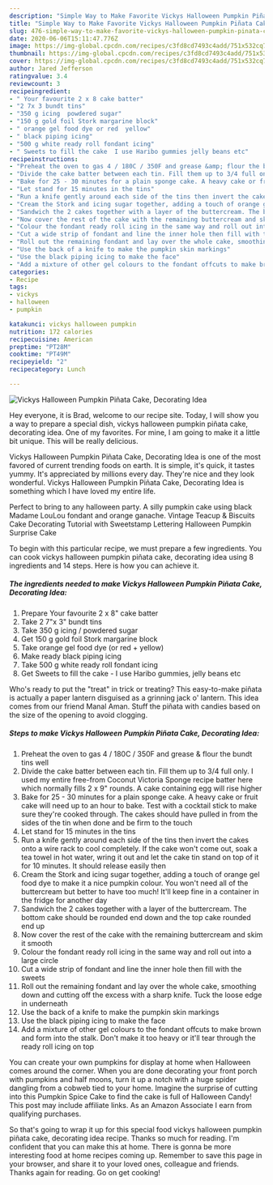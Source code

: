 ```yaml
---
description: "Simple Way to Make Favorite Vickys Halloween Pumpkin Piñata Cake, Decorating Idea"
title: "Simple Way to Make Favorite Vickys Halloween Pumpkin Piñata Cake, Decorating Idea"
slug: 476-simple-way-to-make-favorite-vickys-halloween-pumpkin-pinata-cake-decorating-idea
date: 2020-06-06T15:11:47.776Z
image: https://img-global.cpcdn.com/recipes/c3fd8cd7493c4add/751x532cq70/vickys-halloween-pumpkin-pinata-cake-decorating-idea-recipe-main-photo.jpg
thumbnail: https://img-global.cpcdn.com/recipes/c3fd8cd7493c4add/751x532cq70/vickys-halloween-pumpkin-pinata-cake-decorating-idea-recipe-main-photo.jpg
cover: https://img-global.cpcdn.com/recipes/c3fd8cd7493c4add/751x532cq70/vickys-halloween-pumpkin-pinata-cake-decorating-idea-recipe-main-photo.jpg
author: Jared Jefferson
ratingvalue: 3.4
reviewcount: 3
recipeingredient:
- " Your favourite 2 x 8 cake batter"
- "2 7x 3 bundt tins"
- "350 g icing  powdered sugar"
- "150 g gold foil Stork margarine block"
- " orange gel food dye or red  yellow"
- " black piping icing"
- "500 g white ready roll fondant icing"
- " Sweets to fill the cake  I use Haribo gummies jelly beans etc"
recipeinstructions:
- "Preheat the oven to gas 4 / 180C / 350F and grease &amp; flour the bundt tins well"
- "Divide the cake batter between each tin. Fill them up to 3/4 full only. I used my entire free-from Coconut Victoria Sponge recipe batter here which normally fills 2 x 9&#34; rounds. A cake containing egg will rise higher"
- "Bake for 25 - 30 minutes for a plain sponge cake. A heavy cake or fruit cake will need up to an hour to bake. Test with a cocktail stick to make sure they&#39;re cooked through. The cakes should have pulled in from the sides of the tin when done and be firm to the touch"
- "Let stand for 15 minutes in the tins"
- "Run a knife gently around each side of the tins then invert the cakes onto a wire rack to cool completely. If the cake won&#39;t come out, soak a tea towel in hot water, wring it out and let the cake tin stand on top of it for 10 minutes. It should release easily then"
- "Cream the Stork and icing sugar together, adding a touch of orange gel food dye to make it a nice pumpkin colour. You won&#39;t need all of the buttercream but better to have too much! It&#39;ll keep fine in a container in the fridge for another day"
- "Sandwich the 2 cakes together with a layer of the buttercream. The bottom cake should be rounded end down and the top cake rounded end up"
- "Now cover the rest of the cake with the remaining buttercream and skim it smooth"
- "Colour the fondant ready roll icing in the same way and roll out into a large circle"
- "Cut a wide strip of fondant and line the inner hole then fill with the sweets"
- "Roll out the remaining fondant and lay over the whole cake, smoothing down and cutting off the excess with a sharp knife. Tuck the loose edge in underneath"
- "Use the back of a knife to make the pumpkin skin markings"
- "Use the black piping icing to make the face"
- "Add a mixture of other gel colours to the fondant offcuts to make brown and form into the stalk. Don&#39;t make it too heavy or it&#39;ll tear through the ready roll icing on top"
categories:
- Recipe
tags:
- vickys
- halloween
- pumpkin

katakunci: vickys halloween pumpkin 
nutrition: 172 calories
recipecuisine: American
preptime: "PT28M"
cooktime: "PT49M"
recipeyield: "2"
recipecategory: Lunch

---
```



![Vickys Halloween Pumpkin Piñata Cake, Decorating Idea](https://img-global.cpcdn.com/recipes/c3fd8cd7493c4add/751x532cq70/vickys-halloween-pumpkin-pinata-cake-decorating-idea-recipe-main-photo.jpg)

Hey everyone, it is Brad, welcome to our recipe site. Today, I will show you a way to prepare a special dish, vickys halloween pumpkin piñata cake, decorating idea. One of my favorites. For mine, I am going to make it a little bit unique. This will be really delicious.

Vickys Halloween Pumpkin Piñata Cake, Decorating Idea is one of the most favored of current trending foods on earth. It is simple, it's quick, it tastes yummy. It's appreciated by millions every day. They're nice and they look wonderful. Vickys Halloween Pumpkin Piñata Cake, Decorating Idea is something which I have loved my entire life.

Perfect to bring to any halloween party. A silly pumpkin cake using black Madame LouLou fondant and orange ganache. Vintage Teacup &amp; Biscuits Cake Decorating Tutorial with Sweetstamp Lettering Halloween Pumpkin Surprise Cake


To begin with this particular recipe, we must prepare a few ingredients. You can cook vickys halloween pumpkin piñata cake, decorating idea using 8 ingredients and 14 steps. Here is how you can achieve it.

<!--inarticleads1-->

##### The ingredients needed to make Vickys Halloween Pumpkin Piñata Cake, Decorating Idea:

1. Prepare  Your favourite 2 x 8&#34; cake batter
1. Take 2 7&#34;x 3&#34; bundt tins
1. Take 350 g icing / powdered sugar
1. Get 150 g gold foil Stork margarine block
1. Take  orange gel food dye (or red + yellow)
1. Make ready  black piping icing
1. Take 500 g white ready roll fondant icing
1. Get  Sweets to fill the cake - I use Haribo gummies, jelly beans etc


Who&#39;s ready to put the &#34;treat&#34; in trick or treating? This easy-to-make piñata is actually a paper lantern disguised as a grinning jack o&#39; lantern. This idea comes from our friend Manal Aman. Stuff the piñata with candies based on the size of the opening to avoid clogging. 

<!--inarticleads2-->

##### Steps to make Vickys Halloween Pumpkin Piñata Cake, Decorating Idea:

1. Preheat the oven to gas 4 / 180C / 350F and grease &amp; flour the bundt tins well
1. Divide the cake batter between each tin. Fill them up to 3/4 full only. I used my entire free-from Coconut Victoria Sponge recipe batter here which normally fills 2 x 9&#34; rounds. A cake containing egg will rise higher
1. Bake for 25 - 30 minutes for a plain sponge cake. A heavy cake or fruit cake will need up to an hour to bake. Test with a cocktail stick to make sure they&#39;re cooked through. The cakes should have pulled in from the sides of the tin when done and be firm to the touch
1. Let stand for 15 minutes in the tins
1. Run a knife gently around each side of the tins then invert the cakes onto a wire rack to cool completely. If the cake won&#39;t come out, soak a tea towel in hot water, wring it out and let the cake tin stand on top of it for 10 minutes. It should release easily then
1. Cream the Stork and icing sugar together, adding a touch of orange gel food dye to make it a nice pumpkin colour. You won&#39;t need all of the buttercream but better to have too much! It&#39;ll keep fine in a container in the fridge for another day
1. Sandwich the 2 cakes together with a layer of the buttercream. The bottom cake should be rounded end down and the top cake rounded end up
1. Now cover the rest of the cake with the remaining buttercream and skim it smooth
1. Colour the fondant ready roll icing in the same way and roll out into a large circle
1. Cut a wide strip of fondant and line the inner hole then fill with the sweets
1. Roll out the remaining fondant and lay over the whole cake, smoothing down and cutting off the excess with a sharp knife. Tuck the loose edge in underneath
1. Use the back of a knife to make the pumpkin skin markings
1. Use the black piping icing to make the face
1. Add a mixture of other gel colours to the fondant offcuts to make brown and form into the stalk. Don&#39;t make it too heavy or it&#39;ll tear through the ready roll icing on top


You can create your own pumpkins for display at home when Halloween comes around the corner. When you are done decorating your front porch with pumpkins and half moons, turn it up a notch with a huge spider dangling from a cobweb tied to your home. Imagine the surprise of cutting into this Pumpkin Spice Cake to find the cake is full of Halloween Candy! This post may include affiliate links. As an Amazon Associate I earn from qualifying purchases. 

So that's going to wrap it up for this special food vickys halloween pumpkin piñata cake, decorating idea recipe. Thanks so much for reading. I'm confident that you can make this at home. There is gonna be more interesting food at home recipes coming up. Remember to save this page in your browser, and share it to your loved ones, colleague and friends. Thanks again for reading. Go on get cooking!
